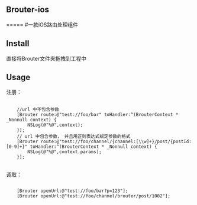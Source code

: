 ## Brouter-ios 
=====
#一款iOS路由处理组件

## Install
直接将Brouter文件夹拖拽到工程中

## Usage

注册：
<pre>
<code>
    //url 中不包含参数
    [Brouter route:@"test://foo/bar" toHandler:^(BrouterContext * _Nonnull context) {
        NSLog(@"%@",context);
    }];
    // url 中包含参数， 并且用正则表达式规定参数的格式
    [Brouter route:@"test://foo/channel/{channel:[\\w]+}/post/{postId:[0-9]+}" toHandler:^(BrouterContext * _Nonnull context) {
        NSLog(@"%@",context.params);
    }];
</code>
</pre>

调取：
<pre>
<code>
    [Brouter openUrl:@"test://foo/bar?p=123"];
    [Brouter openUrl:@"test://foo/channel/brouter/post/1002"];
</code>
</pre>

